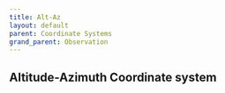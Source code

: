 ```yaml
---
title: Alt-Az
layout: default
parent: Coordinate Systems
grand_parent: Observation
---
```


## Altitude-Azimuth Coordinate system
